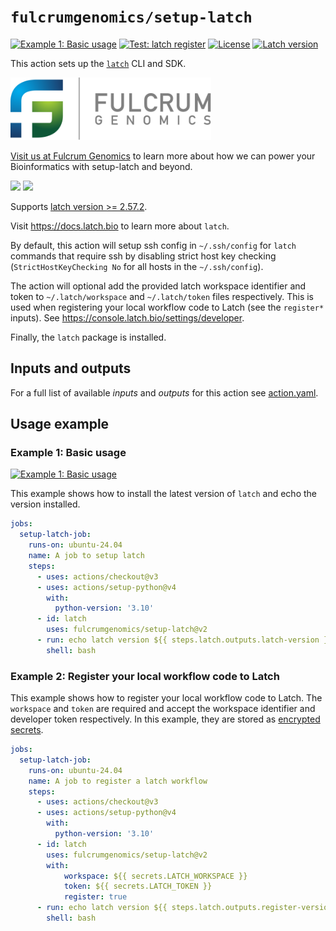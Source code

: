 # `fulcrumgenomics/setup-latch`

[![Example 1: Basic usage](https://github.com/fulcrumgenomics/setup-latch/actions/workflows/example-1.yml/badge.svg?branch=main)](https://github.com/fulcrumgenomics/setup-latch/actions/workflows/example-1.yml)
[![Test: latch register](https://github.com/fulcrumgenomics/setup-latch/actions/workflows/test-register.yml/badge.svg?branch=main)](https://github.com/fulcrumgenomics/setup-latch/actions/workflows/test-register.yml)
[![License](http://img.shields.io/badge/license-MIT-blue.svg)](https://github.com/fulcrumgenomics/setup-latch/blob/main/LICENSE)
[![Latch version](https://img.shields.io/badge/latch->=2.57.2-violet)](https://pypi.org/project/latch)


This action sets up the [`latch`](https://github.com/latchbio/latch) CLI and SDK.

<p>
<a href float="left"="https://fulcrumgenomics.com"><img src=".github/logos/fulcrumgenomics.svg" alt="Fulcrum Genomics" height="100"/></a>
</p>

[Visit us at Fulcrum Genomics](https://www.fulcrumgenomics.com) to learn more about how we can power your Bioinformatics with setup-latch and beyond.

<a href="mailto:contact@fulcrumgenomics.com?subject=[GitHub inquiry]"><img src="https://img.shields.io/badge/Email_us-brightgreen.svg?&style=for-the-badge&logo=gmail&logoColor=white"/></a>
<a href="https://www.fulcrumgenomics.com"><img src="https://img.shields.io/badge/Visit_Us-blue.svg?&style=for-the-badge&logo=wordpress&logoColor=white"/></a>

Supports [latch version >= 2.57.2](https://pypi.org/project/latch).

Visit https://docs.latch.bio to learn more about `latch`.

By default, this action will setup ssh config in `~/.ssh/config` for `latch` commands that require ssh by disabling strict host key checking (`StrictHostKeyChecking No` for all hosts in the `~/.ssh/config`).

The action will optional add the provided latch workspace identifier and token to `~/.latch/workspace` and `~/.latch/token` files respectively.
This is used when registering your local workflow code to Latch (see the `register*` inputs).
See https://console.latch.bio/settings/developer.

Finally, the `latch` package is installed.

## Inputs and outputs

For a full list of available _inputs_ and _outputs_ for this action see
[action.yaml](action.yaml).

## Usage example

### Example 1: Basic usage

[![Example 1: Basic usage](https://github.com/fulcrumgenomics/setup-latch/actions/workflows/example-1.yml/badge.svg)](https://github.com/fulcrumgenomics/setup-latch/actions/workflows/example-1.yml)

This example shows how to install the latest version of `latch` and echo the version installed.

```yaml
jobs:
  setup-latch-job:
    runs-on: ubuntu-24.04
    name: A job to setup latch
    steps:
      - uses: actions/checkout@v3
      - uses: actions/setup-python@v4
        with:
          python-version: '3.10'
      - id: latch
        uses: fulcrumgenomics/setup-latch@v2
      - run: echo latch version ${{ steps.latch.outputs.latch-version }}
        shell: bash
```

### Example 2: Register your local workflow code to Latch

This example shows how to register your local workflow code to Latch.
The `workspace` and `token` are required and accept the workspace identifier and developer token respectively.
In this example, they are stored as [encrypted secrets](https://docs.github.com/en/actions/security-guides/encrypted-secrets).

```yaml
jobs:
  setup-latch-job:
    runs-on: ubuntu-24.04
    name: A job to register a latch workflow
    steps:
      - uses: actions/checkout@v3
      - uses: actions/setup-python@v4
        with:
          python-version: '3.10'
      - id: latch
        uses: fulcrumgenomics/setup-latch@v2
        with:
            workspace: ${{ secrets.LATCH_WORKSPACE }}
            token: ${{ secrets.LATCH_TOKEN }}
            register: true
      - run: echo latch version ${{ steps.latch.outputs.register-version }}
        shell: bash
```
